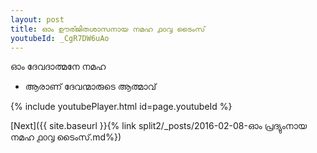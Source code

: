 ```yaml
---
layout: post
title: ഓം ഊര്ജിതശാസനായ നമഹ ൧൦൮ ടൈംസ്
youtubeId: _CgR7DW6uAo
---
```

 
 
 ഓം ദേവദാത്മനേ നമഹ 
 
 -  ആരാണ് ദേവന്മാരുടെ ആത്മാവ് 
 
  
 
  
 
 
 
 
 
 


{% include youtubePlayer.html id=page.youtubeId %}
 
[Next]({{ site.baseurl }}{% link  split2/_posts/2016-02-08-ഓം പ്രദ്യുംനായ നമഹ ൧൦൮ ടൈംസ്.md%})
 
